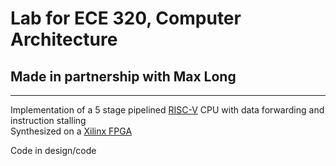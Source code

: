 # Lab for ECE 320, Computer Architecture
## Made in partnership with Max Long

---

Implementation of a 5 stage pipelined [RISC-V](https://msyksphinz-self.github.io/riscv-isadoc/html/rvi.html#lui) CPU with data forwarding and instruction stalling  
Synthesized on a [Xilinx FPGA](https://www.amd.com/en/corporate/university-program/aup-boards/pynq-z2.html)  

Code in design/code  
